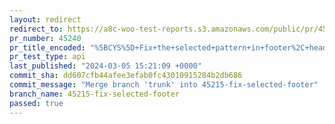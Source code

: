 ```yaml
---
layout: redirect
redirect_to: https://a8c-woo-test-reports.s3.amazonaws.com/public/pr/45240/api/index.html
pr_number: 45240
pr_title_encoded: "%5BCYS%5D+Fix+the+selected+pattern+in+footer%2C+header+and+homepage"
pr_test_type: api
last_published: "2024-03-05 15:21:09 +0000"
commit_sha: dd607cfb44afee3efab0fc43010915284b2db686
commit_message: "Merge branch 'trunk' into 45215-fix-selected-footer"
branch_name: 45215-fix-selected-footer
passed: true
---
```

